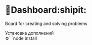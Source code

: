 # :pencil:Dashboard:shipit:  
Board for creating and solving problems  
  
Установка дополнений  
⚙```node install
```
